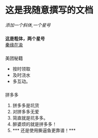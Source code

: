 # 这是我随意撰写的文档  

*添加一个斜体,一个星号*  
###
**这是粗体，两个星号**  
[秦缘在渝](http://qg001.com)  
###
美团秘籍
* 按时领取
* 及时浇水
* 多互动。  

###
拼多多  
1. 拼多多是坑货
2. 对拼多多无爱
3. 简直就是坑多多。
4. 醉婆烦的就是拼多多！
5. *** 还是使用撕逼鱼更靠谱！***
